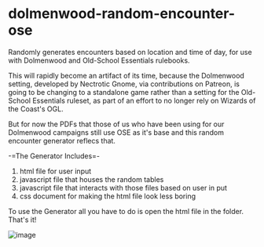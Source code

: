 # dolmenwood-random-encounter-ose
Randomly generates encounters based on location and time of day, for use with Dolmenwood and Old-School Essentials rulebooks.

This will rapidly become an artifact of its time, because the Dolmenwood setting, developed by Nectrotic Gnome, via contributions on Patreon, is going to be changing to a standalone game rather than a setting for the Old-School Essentials ruleset, as part of an effort to no longer rely on Wizards of the Coast's OGL.

But for now the PDFs that those of us who have been using for our Dolmenwood campaigns still use OSE as it's base and this random encounter generator reflecs that.

-=The Generator Includes=-
1. html file for user input
2. javascript file that houses the random tables
3. javascript file that interacts with those files based on user in put
4. css document for making the html file look less boring

To use the Generator all you have to do is open the html file in the folder. That's it!

![image](https://user-images.githubusercontent.com/126406370/221432310-239e537c-cac0-4501-a701-f4045ac9a610.png)
